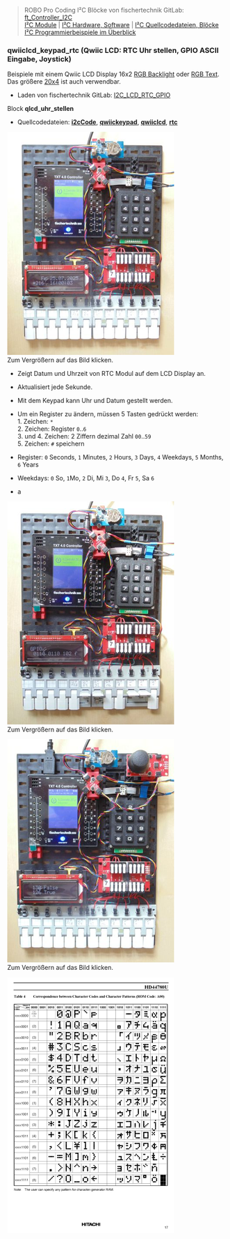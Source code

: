 
> ROBO Pro Coding I²C Blöcke von fischertechnik GitLab: [ft_Controller_I2C](https://git.fischertechnik-cloud.com/i2c/ft_Controller_I2C)\
> [I²C Module](https://elssner.github.io/ft-Controller-I2C/#tabelle-1) |
[I²C Hardware, Software](https://elssner.github.io/ft-Controller-I2C/#ic) |
[I²C Quellcodedateien, Blöcke](https://elssner.github.io/ft-Controller-I2C/#beschreibung-der-quellcodedateien-alphabetisch-geordnet)\
[I²C Programmierbeispiele im Überblick](../examples)


### qwiiclcd_keypad_rtc (Qwiic LCD: RTC Uhr stellen, GPIO ASCII Eingabe, Joystick)

Beispiele mit einem Qwiic LCD Display 16x2 [RGB Backlight](https://www.sparkfun.com/products/16396) oder [RGB Text](https://www.sparkfun.com/products/16397). Das größere [20x4](https://www.sparkfun.com/products/16398) ist auch verwendbar.
* Laden von fischertechnik GitLab: [I2C_LCD_RTC_GPIO](https://git.fischertechnik-cloud.com/i2c/I2C_LCD_RTC_GPIO)


Block **qlcd_uhr_stellen**
* Quellcodedateien: **[i2cCode](../#i2ccodepy)**, **[qwiickeypad](../#qwiickeypadpy)**, **[qwiiclcd](../#qwiiclcdpy)**, **[rtc](../#rtcpy)**

[![](DSC00500_384.JPG)](DSC00500.JPG)\
Zum Vergrößern auf das Bild klicken.

* Zeigt Datum und Uhrzeit von RTC Modul auf dem LCD Display an.
* Aktualisiert jede Sekunde.
* Mit dem Keypad kann Uhr und Datum gestellt werden.
* Um ein Register zu ändern, müssen 5 Tasten gedrückt werden:\
1\. Zeichen: `*`\
2\. Zeichen: Register `0`..`6`\
3\. und 4. Zeichen: 2 Ziffern dezimal Zahl `00`..`59`\
5\. Zeichen: `#` speichern
* Register: `0` Seconds, `1` Minutes, `2` Hours, `3` Days, `4` Weekdays, `5` Months, `6` Years
* Weekdays: `0` So, `1`Mo, `2` Di, Mi `3`, Do `4`, Fr `5`, Sa `6`

* a

[![](DSC00496_384.JPG)](DSC00496.JPG)\
Zum Vergrößern auf das Bild klicken.


[![](DSC00506_384.JPG)](DSC00506.JPG)\
Zum Vergrößern auf das Bild klicken.



![](zeichensatz_384.png)

